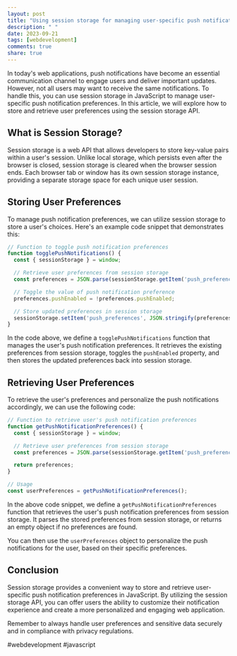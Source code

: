 ```yaml
---
layout: post
title: "Using session storage for managing user-specific push notification preferences in JavaScript"
description: " "
date: 2023-09-21
tags: [webdevelopment]
comments: true
share: true
---
```


In today's web applications, push notifications have become an essential communication channel to engage users and deliver important updates. However, not all users may want to receive the same notifications. To handle this, you can use session storage in JavaScript to manage user-specific push notification preferences. In this article, we will explore how to store and retrieve user preferences using the session storage API.

## What is Session Storage?

Session storage is a web API that allows developers to store key-value pairs within a user's session. Unlike local storage, which persists even after the browser is closed, session storage is cleared when the browser session ends. Each browser tab or window has its own session storage instance, providing a separate storage space for each unique user session.

## Storing User Preferences

To manage push notification preferences, we can utilize session storage to store a user's choices. Here's an example code snippet that demonstrates this:

```javascript
// Function to toggle push notification preferences
function togglePushNotifications() {
  const { sessionStorage } = window;

  // Retrieve user preferences from session storage
  const preferences = JSON.parse(sessionStorage.getItem('push_preferences')) || {};

  // Toggle the value of push notification preference
  preferences.pushEnabled = !preferences.pushEnabled;

  // Store updated preferences in session storage
  sessionStorage.setItem('push_preferences', JSON.stringify(preferences));
}
```

In the code above, we define a `togglePushNotifications` function that manages the user's push notification preferences. It retrieves the existing preferences from session storage, toggles the `pushEnabled` property, and then stores the updated preferences back into session storage.

## Retrieving User Preferences

To retrieve the user's preferences and personalize the push notifications accordingly, we can use the following code:

```javascript
// Function to retrieve user's push notification preferences
function getPushNotificationPreferences() {
  const { sessionStorage } = window;

  // Retrieve user preferences from session storage
  const preferences = JSON.parse(sessionStorage.getItem('push_preferences')) || {};

  return preferences;
}

// Usage
const userPreferences = getPushNotificationPreferences();
```

In the above code snippet, we define a `getPushNotificationPreferences` function that retrieves the user's push notification preferences from session storage. It parses the stored preferences from session storage, or returns an empty object if no preferences are found.

You can then use the `userPreferences` object to personalize the push notifications for the user, based on their specific preferences.

## Conclusion

Session storage provides a convenient way to store and retrieve user-specific push notification preferences in JavaScript. By utilizing the session storage API, you can offer users the ability to customize their notification experience and create a more personalized and engaging web application.

Remember to always handle user preferences and sensitive data securely and in compliance with privacy regulations.

#webdevelopment #javascript